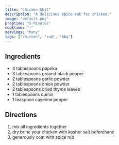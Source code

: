```yaml
---
title: "Chicken Shit"
description: "A delicious spice rub for chicken."
image: "default.png"
preptime: "5 Minutes"
cooktime: "-"
servings: "Many"
tags: ["chicken", "rub", "bbq"]
---
```


## Ingredients
- 4 tablespoons paprika
- 3 tablespoons ground black pepper
- 2 tablespoons garlic powder
- 2 tablespoons onion powder
- 2 tablespoons dried thyme leaves
- 1 tablespoons cumin
- 1 teaspoon cayenne pepper

## Directions
1. mix all ingredients together
2. dry brine your chicken with kosher salt beforehand
3. generously coat with spice rub
